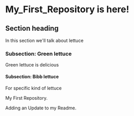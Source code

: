 # My_First_Repository is here!

## Section heading
In this section we'll talk about lettuce 

### Subsection: Green lettuce 
Green lettuce is delicious

#### Subsection: Bibb lettuce
For specific kind of lettuce

My First Repository.

Adding an Update to my Readme.


